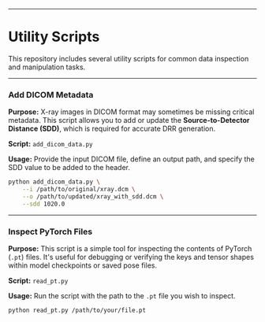 -----

# Utility Scripts

This repository includes several utility scripts for common data inspection and manipulation tasks.

-----

### Add DICOM Metadata

**Purpose:** X-ray images in DICOM format may sometimes be missing critical metadata. This script allows you to add or update the **Source-to-Detector Distance (SDD)**, which is required for accurate DRR generation.

**Script:** `add_dicom_data.py`

**Usage:**
Provide the input DICOM file, define an output path, and specify the SDD value to be added to the header.

```bash
python add_dicom_data.py \
    --i /path/to/original/xray.dcm \
    --o /path/to/updated/xray_with_sdd.dcm \
    --sdd 1020.0 
```

-----

### Inspect PyTorch Files

**Purpose:** This script is a simple tool for inspecting the contents of PyTorch (`.pt`) files. It's useful for debugging or verifying the keys and tensor shapes within model checkpoints or saved pose files.

**Script:** `read_pt.py`

**Usage:**
Run the script with the path to the `.pt` file you wish to inspect.

```bash
python read_pt.py /path/to/your/file.pt
```
